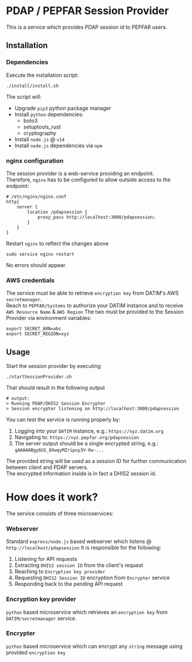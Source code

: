 # PDAP / PEPFAR Session Provider

This is a service which provides PDAP session id to PEPFAR users.

## Installation
### Dependencies
Execute the installation script:
```console
./install/install.sh
```
The script will:

- Upgrade `pip3` python package manager
- Install `python` dependencies:
  - boto3
  - setuptools_rust
  - cryptography
- Install `node.js` @ `v14`
- Install `node.js` dependencies via `npm`

### nginx configuration
The session provider is a web-service providing an endpoint.  
Therefore, `nginx` has to be configured to allow outside access to the endpoint:
```nginx
# /etc/nginx/nginx.conf
http{
    server {
        location /pdapsession {
            proxy_pass http://localhost:3000/pdapsession;
        }
    }
}
```
Restart `nginx` to reflect the changes above
```console
sudo service nginx restart
```
No errors should appear.

### AWS credentials
The service must be able to retrieve `encryption key` from DATIM's AWS `secretmanager`.  
Reach to `PEPFAR/Systems` to authorize your DATIM instance and to receive `AWS Resource Name` & `AWS Region`
The two must be provided to the Session Provider via environment variables:
```console
export SECRET_ARN=abc
export SECRET_REGION=xyz
```

## Usage
Start the session provider by executing
```console
./startSessionProvider.sh
```
That should result in the following output
```console
# output:
> Running PDAP/DHIS2 Session Encrypter
> Session encrypter listening on http://localhost:3000/pdapsession
```

You can test the service is running properly by:

1. Logging into your `DATIM` instance, e.g.: `https://xyz.datim.org`
2. Navigating to: `https://xyz.pepfar.org/pdapsession`
3. The server output should be a single encrypted string, e.g.: `gAAAAABgy6U1_8XwqyMZripuy3V-6w-...`

The provided string will be used as a session ID for further communication between client and PDAP servers.  
The encrypted information inside is in fact a DHIS2 session id.

# How does it work?
The service consists of three microservices:

### Webserver
Standard `express/node.js` based webserver which listens @ `http://localhost/pdapsession`
It is responsible for the following:
1. Listening for API requests
2. Extracting `DHIS2 session ID` from the client's request   
2. Reaching to `Encryption key provider`
3. Requesting `DHIS2 Session ID` encryption from `Encrypter` service
4. Responding back to the pending API request

### Encryption key provider
`python` based microservice which retrieves an `encryption key` from `DATIM/secretmanager` service.

### Encrypter
`python` based microservice which can encrypt any `string` message using provided `encryption key`

